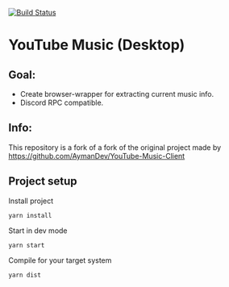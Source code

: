 [![Build Status](https://app.travis-ci.com/Matix-Media/YouTube-Music-Client.svg?branch=master)](https://app.travis-ci.com/Matix-Media/YouTube-Music-Client)

# YouTube Music (Desktop)

## Goal:

-   Create browser-wrapper for extracting current music info.
-   Discord RPC compatible.

## Info:

This repository is a fork of a fork of the original project made by  
https://github.com/AymanDev/YouTube-Music-Client

## Project setup

Install project

```
yarn install
```

Start in dev mode

```
yarn start
```

Compile for your target system

```
yarn dist
```
